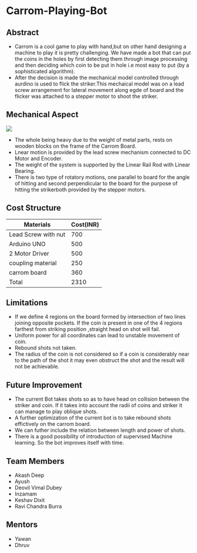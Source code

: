 # Carrom-Playing-Bot
## Abstract
- Carrom is a cool game to play with hand,but on other hand designing a machine to play it is pretty challenging. We have made a bot that can put the coins in the holes by first detecting them through image processing and then deciding which coin to be put in hole i.e most easy to put (by a sophisticated algorithm).
- After the decision is made the mechanical model controlled through aurdino is used to flick the striker.This mechaical model was on a lead screw arrangement for lateral movement along egde of board and the flicker was attached to a stepper motor to shoot the striker.
## Mechanical Aspect
![](https://github.com/Keshav242/Carrom-Playing-Bot/blob/master/Images%20and%20Videos/Images/solidworks%20model.PNG)
- The whole being heavy due to the weight of metal parts, rests on wooden blocks on the frame of the Carrom Board.
- Lnear motion is provided by the lead screw mechanism connected to DC Motor and Encoder.
- The weight of the system is supported by the Linear Rail Rod with Linear Bearing.
- There is two type of rotatory motions, one parallel to board for the angle of hitting and second perpendicular to the board for the purpose of hitting the strikerboth provided by the stepper motors.
## Cost Structure
| Materials  | Cost(INR) |
| ------------- | ------------- |
| Lead Screw with nut | 700 |
| Arduino UNO  | 500 |
| 2 Motor Driver  | 500 |
| coupling material | 250 |
| carrom board | 360 |
| Total | 2310 |
## Limitations
- If we define 4 regions on the board formed by intersection of two lines joining opposite pockets. If the coin is present in one of the 4 regions farthest from striking position
,straight head on shot will fail.
- Uniform power for all coordinates can lead to unstable movement of coin.
- Rebound shots not taken.
- The radius of the coin is not considered so if a coin is considerably near to the path of the shot it may even obstruct the shot and the result will not be achievable.
## Future Improvement
- The current Bot takes shots so as to have head on collision between the striker and coin. If it takes into account the radii of coins and striker it can manage to play oblique shots.
- A further optimization of the current bot is to take rebound shots effictively on the carrom board.
- We can futher include the relation between length and power of shots.
- There is a good possibility of introduction of supervised Machine learning. So the bot improves itself with time.
## Team Members
- Akash Deep
- Ayush
- Deovil Vimal Dubey
- Inzamam
- Keshav Dixit
- Ravi Chandra Burra
## Mentors
- Yawan 
- Dhruv
